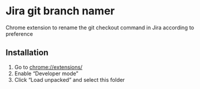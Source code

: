 # Jira git branch namer

Chrome extension to rename the git checkout command in Jira according to preference

## Installation

1. Go to <chrome://extensions/>
1. Enable “Developer mode”
1. Click “Load unpacked” and select this folder
